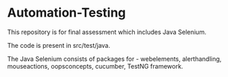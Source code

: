 # Automation-Testing

This repository is for final assessment which includes Java Selenium.

The code is present in src/test/java.

The Java Selenium consists of packages for - webelements, alerthandling, mouseactions, oopsconcepts, cucumber, TestNG framework.

